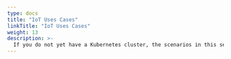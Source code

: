 ```yaml
---
type: docs
title: "IoT Uses Cases"
linkTitle: "IoT Uses Cases"
weight: 13
description: >-
  If you do not yet have a Kubernetes cluster, the scenarios in this section will guide you on using AKS as an Azure Arc-enabled Kubernetes cluster and simulate Azure IoT Edge environment in an automated fashion.
---
```

